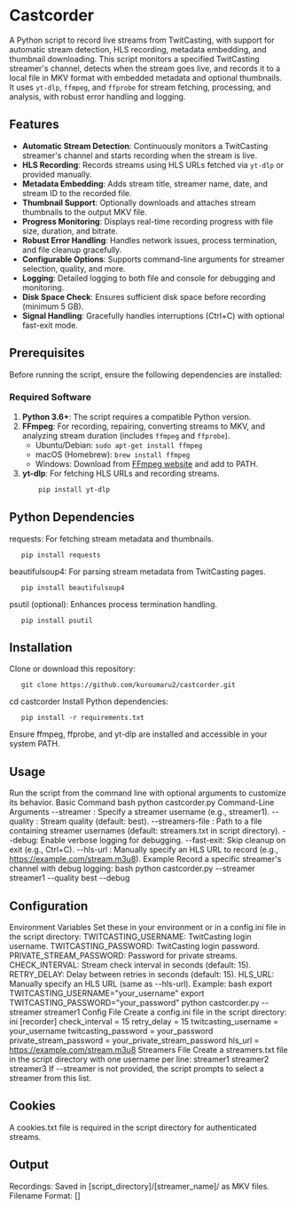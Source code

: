 # Castcorder

A Python script to record live streams from TwitCasting, with support for automatic stream detection, HLS recording, metadata embedding, and thumbnail downloading. This script monitors a specified TwitCasting streamer's channel, detects when the stream goes live, and records it to a local file in MKV format with embedded metadata and optional thumbnails. It uses `yt-dlp`, `ffmpeg`, and `ffprobe` for stream fetching, processing, and analysis, with robust error handling and logging.

## Features
- **Automatic Stream Detection**: Continuously monitors a TwitCasting streamer's channel and starts recording when the stream is live.
- **HLS Recording**: Records streams using HLS URLs fetched via `yt-dlp` or provided manually.
- **Metadata Embedding**: Adds stream title, streamer name, date, and stream ID to the recorded file.
- **Thumbnail Support**: Optionally downloads and attaches stream thumbnails to the output MKV file.
- **Progress Monitoring**: Displays real-time recording progress with file size, duration, and bitrate.
- **Robust Error Handling**: Handles network issues, process termination, and file cleanup gracefully.
- **Configurable Options**: Supports command-line arguments for streamer selection, quality, and more.
- **Logging**: Detailed logging to both file and console for debugging and monitoring.
- **Disk Space Check**: Ensures sufficient disk space before recording (minimum 5 GB).
- **Signal Handling**: Gracefully handles interruptions (Ctrl+C) with optional fast-exit mode.

## Prerequisites
Before running the script, ensure the following dependencies are installed:

### Required Software
1. **Python 3.6+**: The script requires a compatible Python version.
2. **FFmpeg**: For recording, repairing, converting streams to MKV, and analyzing stream duration (includes `ffmpeg` and `ffprobe`).
   - Ubuntu/Debian: `sudo apt-get install ffmpeg`
   - macOS (Homebrew): `brew install ffmpeg`
   - Windows: Download from [FFmpeg website](https://ffmpeg.org/download.html) and add to PATH.
3. **yt-dlp**: For fetching HLS URLs and recording streams.
   ```bash
       pip install yt-dlp
   
## Python Dependencies
requests: For fetching stream metadata and thumbnails.

       pip install requests
beautifulsoup4: For parsing stream metadata from TwitCasting pages.

       pip install beautifulsoup4

psutil (optional): Enhances process termination handling.

       pip install psutil

## Installation
Clone or download this repository:

       git clone https://github.com/kuroumaru2/castcorder.git
cd castcorder
Install Python dependencies:

       pip install -r requirements.txt
Ensure ffmpeg, ffprobe, and yt-dlp are installed and accessible in your system PATH.

## Usage
Run the script from the command line with optional arguments to customize its behavior.
Basic Command
bash
python castcorder.py
Command-Line Arguments
--streamer <username>: Specify a streamer username (e.g., streamer1).
--quality <quality>: Stream quality (default: best).
--streamers-file <path>: Path to a file containing streamer usernames (default: streamers.txt in script directory).
--debug: Enable verbose logging for debugging.
--fast-exit: Skip cleanup on exit (e.g., Ctrl+C).
--hls-url <url>: Manually specify an HLS URL to record (e.g., https://example.com/stream.m3u8).
Example
Record a specific streamer's channel with debug logging:
bash
python castcorder.py --streamer streamer1 --quality best --debug

## Configuration
Environment Variables
Set these in your environment or in a config.ini file in the script directory:
TWITCASTING_USERNAME: TwitCasting login username.
TWITCASTING_PASSWORD: TwitCasting login password.
PRIVATE_STREAM_PASSWORD: Password for private streams.
CHECK_INTERVAL: Stream check interval in seconds (default: 15).
RETRY_DELAY: Delay between retries in seconds (default: 15).
HLS_URL: Manually specify an HLS URL (same as --hls-url).
Example:
bash
export TWITCASTING_USERNAME="your_username"
export TWITCASTING_PASSWORD="your_password"
python castcorder.py --streamer streamer1
Config File
Create a config.ini file in the script directory:
ini
[recorder]
check_interval = 15
retry_delay = 15
twitcasting_username = your_username
twitcasting_password = your_password
private_stream_password = your_private_stream_password
hls_url = https://example.com/stream.m3u8
Streamers File
Create a streamers.txt file in the script directory with one username per line:
streamer1
streamer2
streamer3
If --streamer is not provided, the script prompts to select a streamer from this list.

## Cookies
A cookies.txt file is required in the script directory for authenticated streams.

## Output
Recordings: Saved in [script_directory]/[streamer_name]/ as MKV files.
Filename Format: [<YYYYMMDD>] <title> [<username>][stream_id].mkv
Thumbnails: Attached to MKV files if available.
Log File: Saved as [script_directory]/[streamer_name]/twitcast_recorder_[streamer_name].log or twitcast_recorder_direct.log for direct HLS recordings.
Backup Files: Incomplete or failed files are moved to [script_directory]/[streamer_name]/backup/.

## Notes
Ensure streamers.txt exists and is not empty if using the streamers file.
The script checks for ffmpeg, ffprobe, and yt-dlp at startup and exits if missing.
Disk space is checked before recording (minimum 5 GB required).
Interrupt with Ctrl+C to stop gracefully. Use --fast-exit for instant termination (may leave temporary files).
Filenames are sanitized for file system compatibility and limited to 255 characters.
Avoid naming files requests.py or bs4.py in the script directory to prevent module shadowing.
If you have multiple Python versions installed, ensure pip installs packages for the correct version.

## Limitations
Requires internet access to fetch stream info and thumbnails.
Private streams require valid cookies or credentials.
Login may fail if CAPTCHA is required.
Unicode errors may occur in terminals without UTF-8 support.

## Troubleshooting
"FFmpeg or ffprobe not installed": Install ffmpeg (which includes ffprobe) and ensure it's in PATH.
"yt-dlp not installed": Install yt-dlp via pip.
"Stream offline": The stream is not live; the script will retry.
"Cookies file not found": Ensure cookies.txt exists in the script directory.
"Insufficient disk space": Free up at least 5 GB in the save directory.
"Login failed": Verify TWITCASTING_USERNAME, TWITCASTING_PASSWORD, or cookies.txt.
HLS URL fetch fails: Check internet connection, cookies, or provide a manual --hls-url.
Script hangs: Enable --debug and check the log file for details.
Duration parsing errors: Ensure ffprobe is installed and accessible.

## License
This project is licensed under the MIT License. See LICENSE for details.

## Contributing
Contributions are welcome! Submit issues or pull requests on GitHub.

## Acknowledgments
Built with yt-dlp, ffmpeg, ffprobe, requests, beautifulsoup4, and psutil.
Inspired by the need to reliably archive TwitCasting streams.
